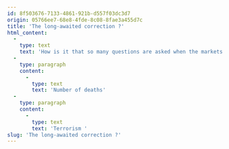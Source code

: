 ```yaml
---
id: 8f503676-7133-4861-921b-d557f03dc3d7
origin: 05766ee7-68e8-4fde-8c08-8fae3a455d7c
title: 'The long-awaited correction ?'
html_content:
  -
    type: text
    text: 'How is it that so many questions are asked when the markets fall and almost none when they go up?At the time of this writing, the S&P 500 has lost, in a few days, more than it had gained since the start of the year. All we hear about is COVID-19 and investor concern is palpable. Perhaps the coronavirus is the pretext that many investors have been waitingfor to sell after several successful years on the stock market?How should the investor react in such situations?First would be not to react, to simply do nothing. The markets have regularly experienced corrections in the past; sometimes they turn into bear markets. It’s impossible to say whether the recent decline will continue.Do you remember the last near correction at the end of 2018? I bet many of you haveforgotten it. However, when we were in the middle of it, that’s all we talked about. The S&P 500 had lost 9.9% of its value in the last weeks of the year. It wasn’t missing much for it to reach 10%, the level of an “official” correction. I know investors who had panicked and decided to sell everything in December 2018. Imagine the returns theylost. (The S&P 500 recorded a return of more than 31% in 2019.) In my opinion, the downturn in the markets in 2018 was caused by a rise in interest rates which hinted at the possibility of an economic slowdown.Today, the cause is different, but investors are nevertheless concerned about the economic slowdown that COVID-19 could cause. The media hype surrounding the situation certainly doesn’t help.Here are some facts that I think could make one put into question the scope of COVID-19. The numbers brandished by the media are scary, hence the importance of putting things into perspective. I am currently reading a very interesting book on this subject, Enlightenment Now, by Steven Pinker.One of the chapters talks about terrorism in the world, a subject which, in some ways, is a little bit like an epidemic, if only for the fact that the two often cause much more fear than harm. In both cases, people fear a ripple effect or the contagion.Here are some statistics the author presents in order to put the risk of terrorism into perspective. The table shows the number of deaths related to various risks. I only took the numbers for the United States for 2014:'
  -
    type: paragraph
    content:
      -
        type: text
        text: 'Number of deaths'
  -
    type: paragraph
    content:
      -
        type: text
        text: 'Terrorism '
slug: 'The long-awaited correction ?'
---
```

